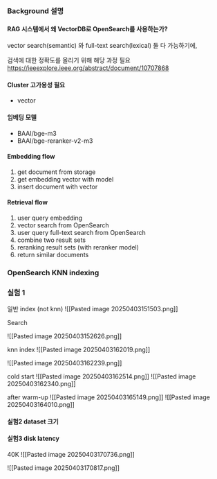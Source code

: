 

### Background 설명

#### RAG 시스템에서 왜 VectorDB로 OpenSearch를 사용하는가?

vector search(semantic) 와 full-text search(lexical) 둘 다 가능하기에,

검색에 대한 정확도를 올리기 위해 해당 과정 필요
https://ieeexplore.ieee.org/abstract/document/10707868

#### Cluster 고가용성 필요
- vector

#### 임베딩 모델
- BAAI/bge-m3
- BAAI/bge-reranker-v2-m3

#### Embedding flow

1. get document from storage
2. get embedding vector with model
3. insert document with vector 

#### Retrieval flow

1. user query embedding
2. vector search from OpenSearch
3. user query full-text search from OpenSearch
4. combine two result sets
5. reranking result sets (with reranker model)
6. return similar documents

### OpenSearch KNN indexing

### 실험 1


일반 index (not knn)
![[Pasted image 20250403151503.png]]

Search

![[Pasted image 20250403152626.png]]


knn index 
![[Pasted image 20250403162019.png]]


![[Pasted image 20250403162239.png]]

cold start
![[Pasted image 20250403162514.png]]
![[Pasted image 20250403162340.png]]


after warm-up
![[Pasted image 20250403165149.png]]
![[Pasted image 20250403164010.png]]


#### 실험2 dataset 크기



#### 실험3 disk latency
40K
![[Pasted image 20250403170736.png]]

![[Pasted image 20250403170817.png]]

